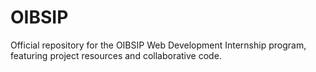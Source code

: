 # OIBSIP
Official repository for the OIBSIP Web Development Internship program, featuring project resources and collaborative code.
